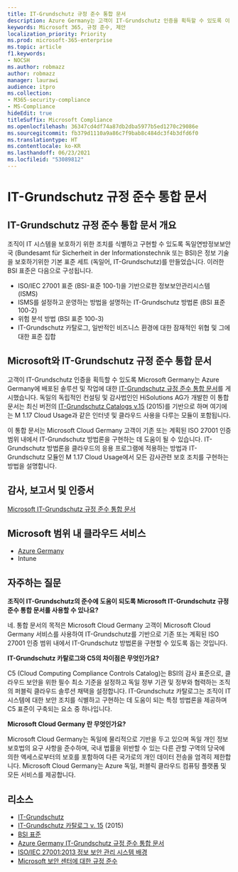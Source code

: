 ```yaml
---
title: IT-Grundschutz 규정 준수 통합 문서
description: Azure Germany는 고객이 IT-Grundschutz 인증을 획득할 수 있도록 이 통합 문서를 게시했습니다.
keywords: Microsoft 365, 규정 준수, 제안
localization_priority: Priority
ms.prod: microsoft-365-enterprise
ms.topic: article
f1.keywords:
- NOCSH
ms.author: robmazz
author: robmazz
manager: laurawi
audience: itpro
ms.collection:
- M365-security-compliance
- MS-Compliance
hideEdit: true
titleSuffix: Microsoft Compliance
ms.openlocfilehash: 36347cd4df74a87db2dba5977b5ed1270c29086e
ms.sourcegitcommit: fb379d1110a9a86c7f9bab8c484dc3f4b3dfd6f0
ms.translationtype: HT
ms.contentlocale: ko-KR
ms.lasthandoff: 06/23/2021
ms.locfileid: "53089812"
---
```

# <a name="it-grundschutz-compliance-workbook"></a>IT-Grundschutz 규정 준수 통합 문서

## <a name="it-grundschutz-compliance-workbook-overview"></a>IT-Grundschutz 규정 준수 통합 문서 개요

조직이 IT 시스템을 보호하기 위한 조치를 식별하고 구현할 수 있도록 독일연방정보보안국 (Bundesamt für Sicherheit in der Informationstechnik 또는 BSI)은 정보 기술을 보호하기위한 기본 표준 세트 (독일어, IT-Grundschutz)를 만들었습니다. 이러한 BSI 표준은 다음으로 구성됩니다.

- ISO/IEC 27001 표준 (BSI-표준 100-1)을 기반으로한 정보보안관리시스템 (ISMS)
- ISMS를 설정하고 운영하는 방법을 설명하는 IT-Grundschutz 방법론 (BSI 표준 100-2)
- 위험 분석 방법 (BSI 표준 100-3)
- IT-Grundschutz 카탈로그, 일반적인 비즈니스 환경에 대한 잠재적인 위협 및 그에 대한 표준 집합

## <a name="microsoft-and-it-grundschutz-compliance-workbook"></a>Microsoft와 IT-Grundschutz 규정 준수 통합 문서

고객이 IT-Grundschutz 인증을 획득할 수 있도록 Microsoft Germany는 Azure Germany에 배포된 솔루션 및 작업에 대한 [IT-Grundschutz 규정 준수 통합 문서](https://aka.ms/grundschutzworkbook)를 게시했습니다. 독일의 독립적인 컨설팅 및 감사법인인 HiSolutions AG가 개발한 이 통합 문서는 최신 버전의 [IT-Grundschutz Catalogs v.15](https://www.bsi.bund.de/SharedDocs/Downloads/DE/BSI/Grundschutz/International/GSK_15_EL_EN_Draft.pdf?__blob=publicationFile&v=2) (2015)를 기반으로 하며 여기에는 M 1.17 Cloud Usage과 같은 인터넷 및 클라우드 사용을 다루는 모듈이 포함됩니다.

이 통합 문서는 Microsoft Cloud Germany 고객이 기존 또는 계획된 ISO 27001 인증 범위 내에서 IT-Grundschutz 방법론을 구현하는 데 도움이 될 수 있습니다. IT-Grundschutz 방법론을 클라우드의 응용 프로그램에 적용하는 방법과 IT-Grundschutz 모듈인 M 1.17 Cloud Usage에서 모든 감사관련 보호 조치를 구현하는 방법을 설명합니다.

## <a name="audits-reports-and-certificates"></a>감사, 보고서 및 인증서

[Microsoft IT-Grundschutz 규정 준수 통합 문서](https://aka.ms/grundschutzworkbook)

## <a name="microsoft-in-scope-cloud-services"></a>Microsoft 범위 내 클라우드 서비스

- [Azure Germany](https://aka.ms/AzureCompliance)
- Intune

## <a name="frequently-asked-questions"></a>자주하는 질문

**조직이 IT-Grundschutz의 준수에 도움이 되도록 Microsoft IT-Grundschutz 규정 준수 통합 문서를 사용할 수 있나요?**

네. 통합 문서의 목적은 Microsoft Cloud Germany 고객이 Microsoft Cloud Germany 서비스를 사용하여 IT-Grundschutz를 기반으로 기존 또는 계획된 ISO 27001 인증 범위 내에서 IT-Grundschutz 방법론을 구현할 수 있도록 돕는 것입니다.

**IT-Grundschutz 카탈로그와 C5의 차이점은 무엇인가요?**

C5 (Cloud Computing Compliance Controls Catalog)는 BSI의 감사 표준으로, 클라우드 보안을 위한 필수 최소 기준을 설정하고 독일 정부 기관 및 정부와 협력하는 조직의 퍼블릭 클라우드 솔루션 채택을 설정합니다. IT-Grundschutz 카탈로그는 조직이 IT 시스템에 대한 보안 조치를 식별하고 구현하는 데 도움이 되는 특정 방법론을 제공하며 C5 표준이 구축되는 요소 중 하나입니다.

**Microsoft Cloud Germany 란 무엇인가요?**

Microsoft Cloud Germany는 독일에 물리적으로 기반을 두고 있으며 독일 개인 정보 보호법의 요구 사항을 준수하며, 국내 법률을 위반할 수 있는 다른 관할 구역의 당국에 의한 액세스로부터의 보호를 포함하여 다른 국가로의 개인 데이터 전송을 엄격히 제한합니다. Microsoft Cloud Germany는 Azure 독일, 퍼블릭 클라우드 컴퓨팅 플랫폼 및 모든 서비스를 제공합니다.

## <a name="resources"></a>리소스

- [IT-Grundschutz](https://www.bsi.bund.de/EN/Topics/ITGrundschutz/ITGrundschutzHome/itgrundschutzhome_node.html;jsessionid=5ABC53411232B460035220974AE634C4.1_cid351)
- [IT-Grundschutz 카탈로그 v. 15](https://www.bsi.bund.de/SharedDocs/Downloads/DE/BSI/Grundschutz/International/GSK_15_EL_EN_Draft.pdf?__blob=publicationFile&v=2) (2015)
- [BSI 표준](https://www.bsi.bund.de/EN/Publications/BSIStandards/BSIStandards_node.html)
- [Azure Germany IT-Grundschutz 규정 준수 통합 문서](https://aka.ms/grundschutzworkbook)
- [ISO/IEC 27001:2013 정보 보안 관리 시스템 배경](offering-iso-27001.md)
- [Microsoft 보안 센터에 대한 규정 준수](https://www.microsoft.com/trust-center/compliance/compliance-overview)
